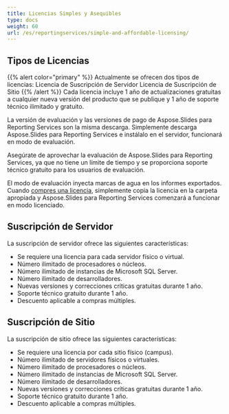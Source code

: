 ```yaml
---
title: Licencias Simples y Asequibles
type: docs
weight: 60
url: /es/reportingservices/simple-and-affordable-licensing/
---
```


## Tipos de Licencias 
{{% alert color="primary" %}} Actualmente se ofrecen dos tipos de licencias: Licencia de Suscripción de Servidor Licencia de Suscripción de Sitio {{% /alert %}}
Cada licencia incluye 1 año de actualizaciones gratuitas a cualquier nueva versión del producto que se publique y 1 año de soporte técnico ilimitado y gratuito.

La versión de evaluación y las versiones de pago de Aspose.Slides para Reporting Services son la misma descarga. Simplemente descarga Aspose.Slides para Reporting Services e instálalo en el servidor, funcionará en modo de evaluación.

Asegúrate de aprovechar la evaluación de Aspose.Slides para Reporting Services, ya que no tiene un límite de tiempo y se proporciona soporte técnico gratuito para los usuarios de evaluación.

El modo de evaluación inyecta marcas de agua en los informes exportados. Cuando [compres una licencia](https://purchase.aspose.com/buy), simplemente copia la licencia en la carpeta apropiada y Aspose.Slides para Reporting Services comenzará a funcionar en modo licenciado.
## **Suscripción de Servidor**
La suscripción de servidor ofrece las siguientes características:

- Se requiere una licencia para cada servidor físico o virtual.
- Número ilimitado de procesadores o núcleos.
- Número ilimitado de instancias de Microsoft SQL Server.
- Número ilimitado de desarrolladores.
- Nuevas versiones y correcciones críticas gratuitas durante 1 año.
- Soporte técnico gratuito durante 1 año.
- Descuento aplicable a compras múltiples.
## **Suscripción de Sitio**
La suscripción de sitio ofrece las siguientes características:

- Se requiere una licencia por cada sitio físico (campus).
- Número ilimitado de servidores físicos o virtuales.
- Número ilimitado de procesadores o núcleos.
- Número ilimitado de instancias de Microsoft SQL Server.
- Número ilimitado de desarrolladores.
- Nuevas versiones y correcciones críticas gratuitas durante 1 año.
- Soporte técnico gratuito durante 1 año.
- Descuento aplicable a compras múltiples.